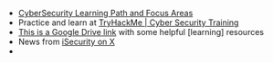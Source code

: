 * [CyberSecurity Learning Path and Focus Areas]()
* Practice and learn at [TryHackMe | Cyber Security Training](https://tryhackme.com/)
* [This is a Google Drive link](https://drive.google.com/drive/u/0/folders/1ecjqC6uBOv-Dx0s1laGsSjkmV9vbPB4l) with some helpful [learning] resources
* News from [iSecurity on X](https://x.com/iSecurity)
* 